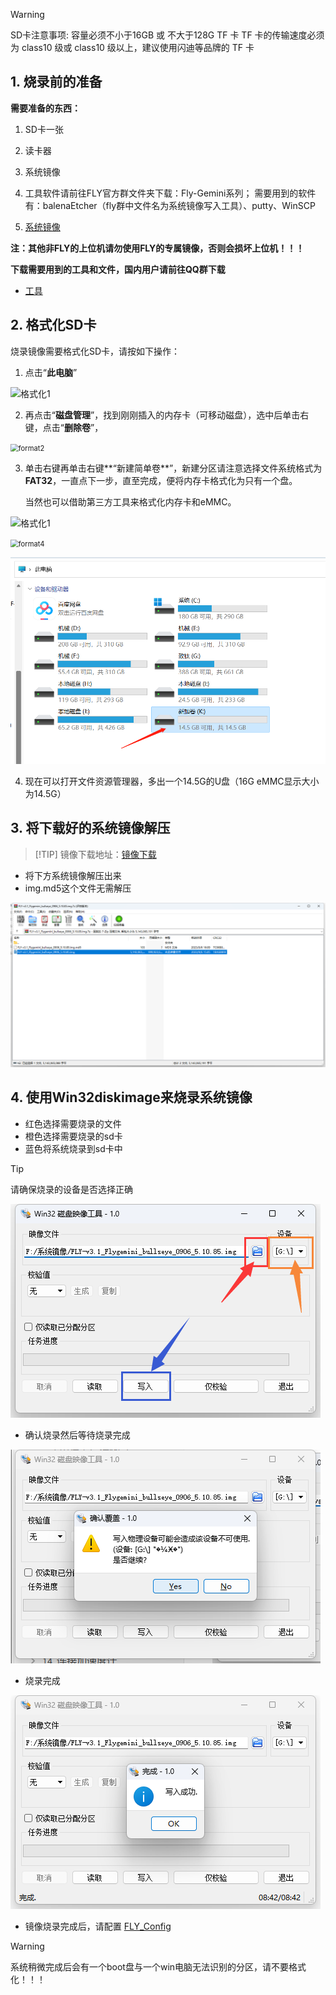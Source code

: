 >[!Warning]
>SD卡注意事项:
>容量必须不小于16GB 或 不大于128G TF 卡
>TF 卡的传输速度必须为 class10 级或 class10 级以上，建议使用闪迪等品牌的 TF 卡

## 1. 烧录前的准备

**需要准备的东西：**

1. SD卡一张

2. 读卡器

3. 系统镜像

4. 工具软件请前往FLY官方群文件夹下载：Fly-Gemini系列； 需要用到的软件有：balenaEtcher（fly群中文件名为系统镜像写入工具）、putty、WinSCP

5. [系统镜像](/introduction/downloadimg.md "点击即可跳转") 

**注：其他非FLY的上位机请勿使用FLY的专属镜像，否则会损坏上位机！！！**

**下载需要用到的工具和文件，国内用户请前往QQ群下载**

* [工具](https://drive.google.com/drive/folders/1llH-lq-WsbIdwkmLL51n3OHo5dNNpcPy)

## 2. 格式化SD卡

  烧录镜像需要格式化SD卡，请按如下操作：

  1. 点击“**此电脑**” 

  ![格式化1](../../images/boards/fly_pi/format1.png)

  2. 再点击“**磁盘管理**”，找到刚刚插入的内存卡（可移动磁盘），选中后单击右键，点击“**删除卷**”，

  <img src="../../images/boards/fly_pi/format2.png" alt="format2" style="zoom: 80%;" />

  3. 单击右键再单击右键**“新建简单卷**”，新建分区请注意选择文件系统格式为**FAT32**，一直点下一步，直至完成，便将内存卡格式化为只有一个盘。
   
     当然也可以借助第三方工具来格式化内存卡和eMMC。

  ![格式化1](../../images/boards/fly_pi/format3.png)

  <img src="../../images/boards/fly_pi/format4.png" alt="format4" style="zoom:80%;" />

  ![format](../../images/boards/fly_pi/format5.png)

4. 现在可以打开文件资源管理器，多出一个14.5G的U盘（16G eMMC显示大小为14.5G）



## 3. 将下载好的系统镜像解压

> [!TIP] 镜像下载地址：[镜像下载](/introduction/downloadimg "点击即可跳转")

* 将下方系统镜像解压出来
* img.md5这个文件无需解压

![img](../../images/boards/fly_pi/img.png)

## 4. 使用Win32diskimage来烧录系统镜像

* 红色选择需要烧录的文件
* 橙色选择需要烧录的sd卡
* 蓝色将系统烧录到sd卡中
>[!Tip]
>
>请确保烧录的设备是否选择正确

![win32](../../images/boards/fly_pi/win32.png)

* 确认烧录然后等待烧录完成

![win32](../../images/boards/fly_pi/win32_1.png)

* 烧录完成

![win32](../../images/boards/fly_pi/win32_2.png)

* 镜像烧录完成后，请配置 [FLY_Config](/board/fly_pi_lite2/config "点击即可跳转")

>[!Warning]
>
>系统稍微完成后会有一个boot盘与一个win电脑无法识别的分区，请不要格式化！！！
